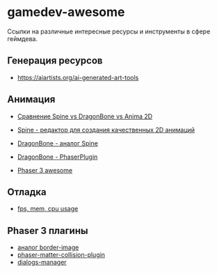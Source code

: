 # gamedev-awesome
Ссылки на различные интересные ресурсы и инструменты в сфере геймдева.

## Генерация ресурсов
* https://aiartists.org/ai-generated-art-tools

## Анимация
* [Сравнение Spine vs DragonBone vs Anima 2D](
https://habr.com/ru/sandbox/124467/)
* [Spine - редактор для создания качественных 2D анимаций](http://ru.esotericsoftware.com)
* [DragonBone - аналог Spine](https://dragonbones.github.io/en/index.html)
* [DragonBone - PhaserPlugin](https://github.com/DragonBones/DragonBonesJS/tree/master/Phaser)

* [Phaser 3 awesome](https://github.com/Raiper34/awesome-phaser)
## Отладка
* [fps, mem, cpu usage](https://github.com/munrocket/gl-bench)

## Phaser 3 плагины
* [аналог border-image](https://github.com/koreezgames/phaser3-ninepatch-plugin)
* [phaser-matter-collision-plugin](https://github.com/mikewesthad/phaser-matter-collision-plugin)
* [dialogs-manager](https://github.com/phreaknation/plugin.dialogmanager)
